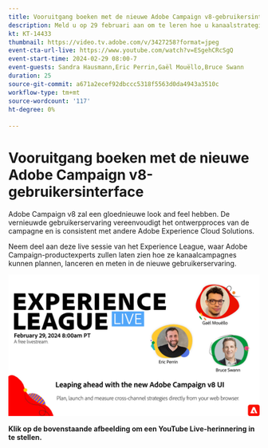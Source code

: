 ```yaml
---
title: Vooruitgang boeken met de nieuwe Adobe Campaign v8-gebruikersinterface
description: Meld u op 29 februari aan om te leren hoe u kanaalstrategieën kunt plannen, lanceren en meten met de nieuwe Adobe Campaign v8-gebruikersinterface, inclusief Generative AI-mogelijkheden in bèta.
kt: KT-14433
thumbnail: https://video.tv.adobe.com/v/3427258?format=jpeg
event-cta-url-live: https://www.youtube.com/watch?v=ESgehCRcSgQ
event-start-time: 2024-02-29 08:00-7
event-guests: Sandra Hausmann,Eric Perrin,Gaël Mouëllo,Bruce Swann
duration: 25
source-git-commit: a671a2ecef92dbccc5318f5563d0da4943a3510c
workflow-type: tm+mt
source-wordcount: '117'
ht-degree: 0%

---
```


# Vooruitgang boeken met de nieuwe Adobe Campaign v8-gebruikersinterface

Adobe Campaign v8 zal een gloednieuwe look and feel hebben. De vernieuwde gebruikerservaring vereenvoudigt het ontwerpproces van de campagne en is consistent met andere Adobe Experience Cloud Solutions.

Neem deel aan deze live sessie van het Experience League, waar Adobe Campaign-productexperts zullen laten zien hoe ze kanaalcampagnes kunnen plannen, lanceren en meten in de nieuwe gebruikerservaring.

[![ExL LIVE 29 feb. 2024](../assets/Feb29_2024_WebBanner.png)](https://www.youtube.com/watch?v=ESgehCRcSgQ)

**Klik op de bovenstaande afbeelding om een YouTube Live-herinnering in te stellen.**